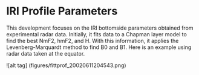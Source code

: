 # IRI Profile Parameters

This development focuses on the IRI bottomside parameters obtained from experimental radar data. Initially, it fits data to a Chapman layer model to find the best NmF2, hmF2, and H. With this information, it applies the Levenberg-Marquardt method to find B0 and B1. Here is an example using radar data taken at the equator.

![alt tag] (figures/fittprof_20020611204543.png)